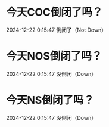 # 今天COC倒闭了吗？

2024-12-22 0:15:47 倒闭了（Not Down）

# 今天NOS倒闭了吗？

2024-12-22 0:15:47 没倒闭（Down）

# 今天NS倒闭了吗？

2024-12-22 0:15:47 没倒闭（Down）

